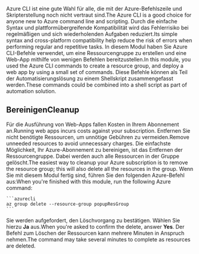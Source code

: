 <span data-ttu-id="42429-101">Azure CLI ist eine gute Wahl für alle, die mit der Azure-Befehlszeile und Skripterstellung noch nicht vertraut sind.</span><span class="sxs-lookup"><span data-stu-id="42429-101">The Azure CLI is a good choice for anyone new to Azure command line and scripting.</span></span> <span data-ttu-id="42429-102">Durch die einfache Syntax und plattformübergreifende Kompatibilität wird das Fehlerrisiko bei regelmäßigen und sich wiederholenden Aufgaben reduziert.</span><span class="sxs-lookup"><span data-stu-id="42429-102">Its simple syntax and cross-platform compatibility help reduce the risk of errors when performing regular and repetitive tasks.</span></span> <span data-ttu-id="42429-103">In diesem Modul haben Sie Azure CLI-Befehle verwendet, um eine Ressourcengruppe zu erstellen und eine Web-App mithilfe von wenigen Befehlen bereitzustellen.</span><span class="sxs-lookup"><span data-stu-id="42429-103">In this module, you used the Azure CLI commands to create a resource group, and deploy a web app by using a small set of commands.</span></span> <span data-ttu-id="42429-104">Diese Befehle können als Teil der Automatisierungslösung zu einem Shellskript zusammengefasst werden.</span><span class="sxs-lookup"><span data-stu-id="42429-104">These commands could be combined into a shell script as part of automation solution.</span></span> 

## <a name="cleanup"></a><span data-ttu-id="42429-105">Bereinigen</span><span class="sxs-lookup"><span data-stu-id="42429-105">Cleanup</span></span>

<span data-ttu-id="42429-106">Für die Ausführung von Web-Apps fallen Kosten in Ihrem Abonnement an.</span><span class="sxs-lookup"><span data-stu-id="42429-106">Running web apps incurs costs against your subscription.</span></span> <span data-ttu-id="42429-107">Entfernen Sie nicht benötigte Ressourcen, um unnötige Gebühren zu vermeiden.</span><span class="sxs-lookup"><span data-stu-id="42429-107">Remove unneeded resources to avoid unnecessary charges.</span></span> <span data-ttu-id="42429-108">Die einfachste Möglichkeit, Ihr Azure-Abonnement zu bereinigen, ist das Entfernen der Ressourcengruppe. Dabei werden auch alle Ressourcen in der Gruppe gelöscht.</span><span class="sxs-lookup"><span data-stu-id="42429-108">The easiest way to cleanup your Azure subscription is to remove the resource group; this will also delete all the resources in the group.</span></span> <span data-ttu-id="42429-109">Wenn Sie mit diesem Modul fertig sind, führen Sie den folgenden Azure-Befehl aus:</span><span class="sxs-lookup"><span data-stu-id="42429-109">When you're finished with this module, run the following Azure command:</span></span>

    ```azurecli
    az group delete --resource-group popupResGroup
    ```

<span data-ttu-id="42429-110">Sie werden aufgefordert, den Löschvorgang zu bestätigen. Wählen Sie hierzu **Ja** aus.</span><span class="sxs-lookup"><span data-stu-id="42429-110">When you're asked to confirm the delete, answer **Yes**.</span></span> <span data-ttu-id="42429-111">Der Befehl zum Löschen der Ressourcen kann mehrere Minuten in Anspruch nehmen.</span><span class="sxs-lookup"><span data-stu-id="42429-111">The command may take several minutes to complete as resources are deleted.</span></span> 